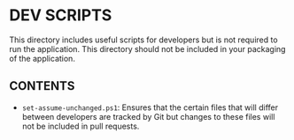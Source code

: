 # DEV SCRIPTS

This directory includes useful scripts for developers but is not required to run the application. This directory should not be included in your packaging of the application.

## CONTENTS

- `set-assume-unchanged.ps1`: Ensures that the certain files that will differ between developers are tracked by Git but changes to these files will not be included in pull requests.
 